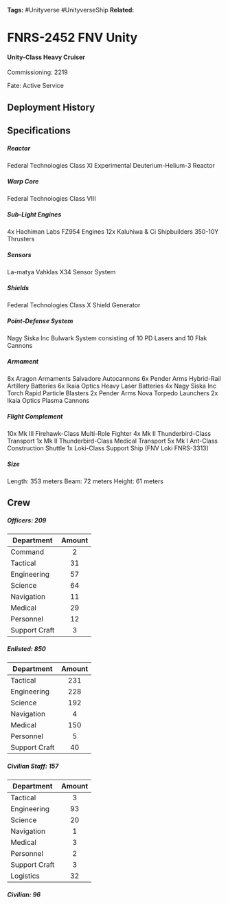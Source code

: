 **Tags:** #Unityverse #UnityverseShip
**Related:** 

# FNRS-2452 FNV Unity 
#### Unity-Class Heavy Cruiser
Commissioning: 2219

Fate: Active Service
## Deployment History

## Specifications
##### Reactor
Federal Technologies Class XI Experimental Deuterium-Helium-3 Reactor
##### Warp Core
Federal Technologies Class VIII 
##### Sub-Light Engines
4x Hachiman Labs FZ954 Engines
12x Kaluhiwa & Ci Shipbuilders 350-10Y Thrusters
##### Sensors
La-matya Vahklas X34 Sensor System
##### Shields
Federal Technologies Class X Shield Generator
##### Point-Defense System
Nagy Siska Inc Bulwark System consisting of 10 PD Lasers and 10 Flak Cannons
##### Armament
8x Aragon Armaments Salvadore Autocannons
6x Pender Arms Hybrid-Rail Artillery Batteries
6x Ikaia Optics Heavy Laser Batteries
4x Nagy Siska Inc Torch Rapid Particle Blasters
2x Pender Arms Nova Torpedo Launchers
2x Ikaia Optics Plasma Cannons
##### Flight Complement
10x Mk III Firehawk-Class Multi-Role Fighter
4x Mk II Thunderbird-Class Transport
1x Mk II Thunderbird-Class Medical Transport
5x Mk I Ant-Class Construction Shuttle
1x Loki-Class Support Ship (FNV Loki FNRS-3313)

##### Size
Length: 353 meters
Beam: 72 meters
Height: 61 meters
## Crew
##### Officers: 209

|Department|Amount|
|---|:---:|
|Command|2|
|Tactical|31|
|Engineering|57|
|Science|64|
|Navigation|11|
|Medical|29|
|Personnel|12|
|Support Craft|3|

##### Enlisted: 850

|Department|Amount|
|---|:---:|
|Tactical|231|
|Engineering|228|
|Science|192|
|Navigation|4|
|Medical|150|
|Personnel|5|
|Support Craft|40|

##### Civilian Staff: 157

|Department|Amount|
|---|:---:|
|Tactical|3|
|Engineering|93|
|Science|20|
|Navigation|1|
|Medical|3|
|Personnel|2|
|Support Craft|3|
|Logistics|32|

##### Civilian: 96
